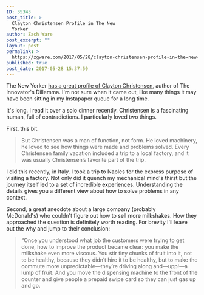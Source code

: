 ```yaml
---
ID: 35343
post_title: >
  Clayton Christensen Profile in The New
  Yorker
author: Zach Ware
post_excerpt: ""
layout: post
permalink: >
  https://zgware.com/2017/05/28/clayton-christensen-profile-in-the-new-yorker/
published: true
post_date: 2017-05-28 15:37:50
---
```

The New Yorker <a href="http://www.newyorker.com/magazine/2012/05/14/when-giants-fail">has a great profile of Clayton Christensen</a>, author of The Innovator's Dillemma. I'm not sure when it came out, like many things it may have been sitting in my Instapaper queue for a long time.

It's long. I read it over a solo dinner recently. Christensen is a fascinating human, full of contradictions. I particularly loved two things.

First, this bit.

<blockquote>But Christensen was a man of function, not form. He loved machinery, he loved to see how things were made and problems solved. Every Christensen family vacation included a trip to a local factory, and it was usually Christensen’s favorite part of the trip.</blockquote>

I did this recently, in Italy. I took a trip to Naples for the express purpose of visiting a factory. Not only did it quench my mechanical mind's thirst but the journey itself led to a set of incredible experiences. Understanding the details gives you a different view about how to solve problems in any context.

Second, a great anecdote about a large company (probably McDonald's) who couldn't figure out how to sell more milkshakes. How they approached the question is definitely worth reading. For brevity I'll leave out the why and jump to their conclusion:

<blockquote>“Once you understood what job the customers were trying to get done, how to improve the product became clear: you make the milkshake even more viscous. You stir tiny chunks of fruit into it, not to be healthy, because they didn’t hire it to be healthy, but to make the commute more unpredictable—they’re driving along and—upp!—a lump of fruit. And you move the dispensing machine to the front of the counter and give people a prepaid swipe card so they can just gas up and go.</blockquote>

<div></div>

<div></div>